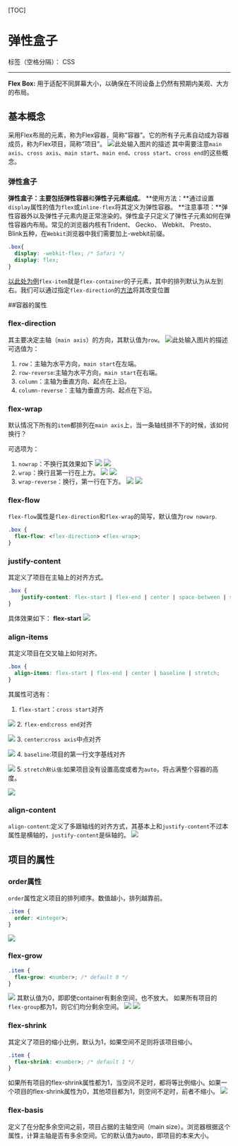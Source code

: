 [TOC]
# 弹性盒子

标签（空格分隔）： CSS

---


**Flex Box:** 用于适配不同屏幕大小，以确保在不同设备上仍然有预期内美观、大方的布局。

## 基本概念

采用Flex布局的元素，称为Flex容器，简称”容器”。它的所有子元素自动成为容器成员，称为Flex项目，简称”项目”。
![此处输入图片的描述][1]
其中需要注意`main axis`、`cross axis`、`main start`、`main end`、`cross start`、`cross end`的这些概念。


### 弹性盒子

**弹性盒子：**主要包括**弹性容器**和**弹性子元素组成**。
**使用方法：**通过设置`display`属性的值为`flex`或`inline-flex`将其定义为弹性容器。
**注意事项：**弹性容器外以及弹性子元素内是正常渲染的。弹性盒子只定义了弹性子元素如何在弹性容器内布局。常见的浏览器内核有Trident、 Gecko、 Webkit、 Presto、 Blink五种，在`Webkit`浏览器中我们需要加上-webkit前缀。
```CSS
.box{
  display: -webkit-flex; /* Safari */
  display: flex;
}
```
[以此处为例][2]`flex-item`就是`flex-container`的子元素，其中的排列默认为从左到右。我们可以通过指定`flex-direction`的[方法][3]将其改变位置

##容器的属性

### flex-direction

其主要决定主轴（`main axis`）的方向，其默认值为`row`。
![此处输入图片的描述][4]
可选值为：
1. `row`：主轴为水平方向，`main start`在左端。
2. `row-reverse`:主轴为水平方向，`main start`在右端。
3. `column`：主轴为垂直方向、起点在上沿。
4. `column-reverse`：主轴为垂直方向、起点在下沿。

### flex-wrap

默认情况下所有的`item`都排列在`main axis`上，当一条轴线排不下的时候，该如何换行？


可选项为：
1. `nowrap`：不换行其效果如下
![](https://github.com/A-FM/momo-learn/blob/master/flexBox/img/img.png)
![](https://github.com/A-FM/momo-learn/blob/master/flexBox/img/img_3.png)
2. `wrap`：换行且第一行在上方。
![](https://github.com/A-FM/momo-learn/blob/master/flexBox/img/img_1.png)
![](https://github.com/A-FM/momo-learn/blob/master/flexBox/img/img_4.png)
3. `wrap-reverse`：换行，第一行在下方。
![](https://github.com/A-FM/momo-learn/blob/master/flexBox/img/img_2.png)
![](https://github.com/A-FM/momo-learn/blob/master/flexBox/img/img_5.png)

### flex-flow

`flex-flow`属性是`flex-direction`和`flex-wrap`的简写，默认值为`row nowarp`.
```css
.box {
  flex-flow: <flex-direction> <flex-wrap>;
}
```

### justify-content
其定义了项目在主轴上的对齐方式。
```css
.box {
    justify-content: flex-start | flex-end | center | space-between | space-around;
}
```
具体效果如下：
**flex-start**
![](https://github.com/A-FM/momo-learn/blob/master/flexBox/img/img_6.png)

### align-items

其定义项目在交叉轴上如何对齐。

```css
.box {
  align-items: flex-start | flex-end | center | baseline | stretch;
}
```
其属性可选有：
1. `flex-start`：`cross start`对齐

![](https://github.com/A-FM/momo-learn/blob/master/flexBox/img/img_7.png)
2. `flex-end`:`cross end`对齐

![](https://github.com/A-FM/momo-learn/blob/master/flexBox/img/img_8.png)
3. `center`:`cross axis`中点对齐

![](https://github.com/A-FM/momo-learn/blob/master/flexBox/img/img_9.png)
4. `baseline`:项目的第一行文字基线对齐

![](https://github.com/A-FM/momo-learn/blob/master/flexBox/img/img_10.png)
5. `stretch默认值`:如果项目没有设置高度或者为`auto`，将占满整个容器的高度。

![](https://github.com/A-FM/momo-learn/blob/master/flexBox/img/img_11.png)

### align-content

`align-content`:定义了多跟轴线的对齐方式，其基本上和`justify-content`不过本属性是横轴的，`justify-content`是纵轴的。
![](https://github.com/A-FM/momo-learn/blob/master/flexBox/img/img_12.png)

## 项目的属性

### order属性

`order`属性定义项目的排列顺序。数值越小，排列越靠前。
```css
.item {
  order: <integer>;
}
```
![](https://github.com/A-FM/momo-learn/blob/master/flexBox/img/img_13.png)

### flex-grow

```css
.item {
  flex-grow: <number>; /* default 0 */
}
```
![](https://github.com/A-FM/momo-learn/blob/master/flexBox/img/img_14.png)
其默认值为0，即即使container有剩余空间，也不放大。
如果所有项目的`flex-group`都为1，则它们均分剩余空间。
![](https://github.com/A-FM/momo-learn/blob/master/flexBox/img/img_15.png)
![](https://github.com/A-FM/momo-learn/blob/master/flexBox/img/img_16.png)

### flex-shrink
其定义了项目的缩小比例，默认为1，如果空间不足则将该项目缩小。
```css
.item {
  flex-shrink: <number>; /* default 1 */
}
```
如果所有项目的flex-shrink属性都为1，当空间不足时，都将等比例缩小。如果一个项目的flex-shrink属性为0，其他项目都为1，则空间不足时，前者不缩小。
![](https://github.com/A-FM/momo-learn/blob/master/flexBox/img\17.png)

### flex-basis
定义了在分配多余空间之前，项目占据的主轴空间（main size）。浏览器根据这个属性，计算主轴是否有多余空间。它的默认值为auto，即项目的本来大小。














[1]: https://www.runoob.com/wp-content/uploads/2015/07/3791e575c48b3698be6a94ae1dbff79d.png
[2]: https://www.runoob.com/try/try.php?filename=trycss3_flexbox_flexline
[3]: https://www.runoob.com/try/try.php?filename=trycss3_flexbox_direction_row-reverse
[4]: https://www.runoob.com/wp-content/uploads/2015/07/903d5b7df55779c03f2687a7d4d6bcea.png